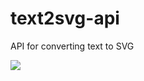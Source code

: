 # text2svg-api
API for converting text to SVG

<img src='https://morning-meadow-28244.herokuapp.com/?url=hello' />
